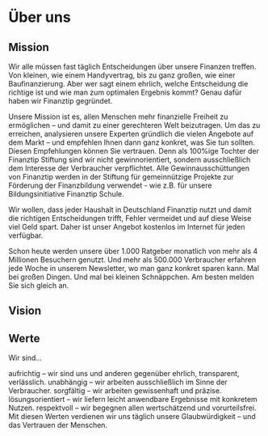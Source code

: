 # Über uns

## Mission

Wir alle müssen fast täglich Entscheidungen über unsere Finanzen treffen. Von kleinen, wie einem Handyvertrag, bis zu ganz großen, wie einer Baufinanzierung. Aber wer sagt einem ehrlich, welche Entscheidung die richtige ist und wie man zum optimalen Ergebnis kommt? Genau dafür haben wir Finanztip gegründet.

Unsere Mission ist es, allen Menschen mehr finanzielle Freiheit zu ermöglichen – und damit zu einer gerechteren Welt beizutragen. Um das zu erreichen, analysieren unsere Experten gründlich die vielen Angebote auf dem Markt – und empfehlen Ihnen dann ganz konkret, was Sie tun sollten. Diesen Empfehlungen können Sie vertrauen. Denn als 100%ige Tochter der Finanztip Stiftung sind wir nicht gewinnorientiert, sondern ausschließlich dem Interesse der Verbraucher verpflichtet. Alle Gewinnausschüttungen von Finanztip werden in der Stiftung für gemeinnützige Projekte zur Förderung der Finanzbildung verwendet - wie z.B. für unsere Bildungsinitiative Finanztip Schule.

Wir wollen, dass jeder Haushalt in Deutschland Finanztip nutzt und damit die richtigen Entscheidungen trifft, Fehler vermeidet und auf diese Weise viel Geld spart. Daher ist unser Angebot kostenlos im Internet für jeden verfügbar.

Schon heute werden unsere über 1.000 Ratgeber monatlich von mehr als 4 Millionen Besuchern genutzt. Und mehr als 500.000 Verbraucher erfahren jede Woche in unserem Newsletter, wo man ganz konkret sparen kann. Mal bei großen Dingen. Und mal bei kleinen Schnäppchen. Am besten melden Sie sich gleich an.



## Vision

## Werte

Wir sind...

aufrichtig – wir sind uns und anderen gegenüber ehrlich, transparent, verlässlich.
unabhängig – wir arbeiten ausschließlich im Sinne der Verbraucher.
sorgfältig – wir arbeiten gewissenhaft und präzise.
lösungsorientiert – wir liefern leicht anwendbare Ergebnisse mit konkretem Nutzen.
respektvoll – wir begegnen allen wertschätzend und vorurteilsfrei.
Mit diesen Werten verdienen wir uns täglich unsere Glaubwürdigkeit – und das Vertrauen der Menschen.


